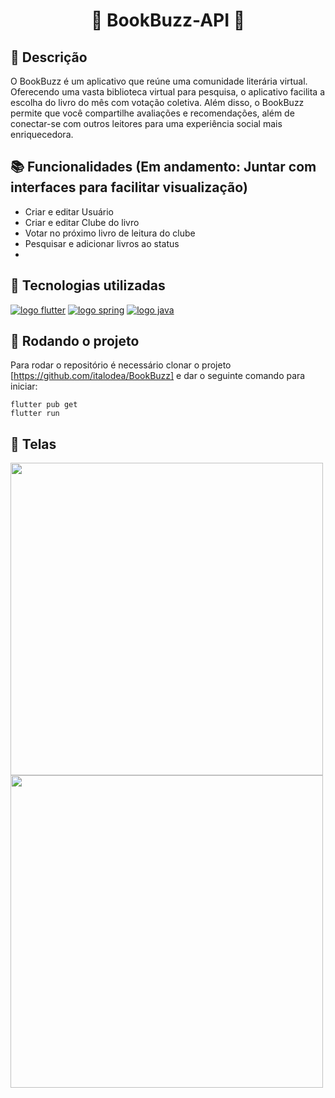 <h1 align="center">🐝 BookBuzz-API 🐝</h1>  

## :memo: Descrição
O BookBuzz é um aplicativo que reúne uma comunidade literária virtual. 
Oferecendo uma vasta biblioteca virtual para pesquisa, o aplicativo facilita a escolha do livro do mês com votação coletiva. 
Além disso, o BookBuzz permite que você compartilhe avaliações e recomendações, além de conectar-se com outros leitores para uma experiência social mais enriquecedora. 

## :books: Funcionalidades (Em andamento: Juntar com interfaces para facilitar visualização)
* Criar e editar Usuário
* Criar e editar Clube do livro
* Votar no próximo livro de leitura do clube
* Pesquisar e adicionar livros ao status 
* 
  
## :wrench: Tecnologias utilizadas
[![logo flutter](https://img.shields.io/badge/-FLUTTER-02569B?logo=flutter&logoColor=white&style=for-the-badge)](#)
[![logo spring](https://img.shields.io/badge/Spring-6DB33F?style=for-the-badge&logo=spring&logoColor=white)](#)
[![logo java](https://img.shields.io/badge/Java-ED8B00?style=for-the-badge&logo=java&logoColor=white)](#)


## :rocket: Rodando o projeto
Para rodar o repositório é necessário clonar o projeto [https://github.com/italodea/BookBuzz] e dar o seguinte comando para iniciar:
```
flutter pub get
flutter run
```

## :iphone: Telas

<p>
  <img src="https://github.com/maycon-mdrs/BookBuzz-API/assets/80011482/4f9cdda0-208e-441b-b99c-225687b49f59" height="500px" />
  <img src="https://github.com/maycon-mdrs/BookBuzz-API/assets/80011482/e8ed86ef-da81-4e92-8a2e-e0fdcdd6ce43" height="500px" />
</p>


